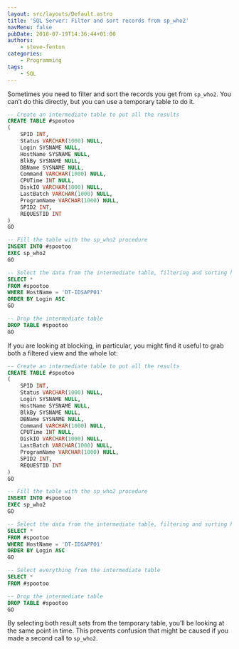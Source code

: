 ```yaml
---
layout: src/layouts/Default.astro
title: 'SQL Server: Filter and sort records from sp_who2'
navMenu: false
pubDate: 2018-07-19T14:36:44+01:00
authors:
    - steve-fenton
categories:
    - Programming
tags:
    - SQL
---
```


Sometimes you need to filter and sort the records you get from `sp_who2`. You can’t do this directly, but you can use a temporary table to do it.

```sql
-- Create an intermediate table to put all the results
CREATE TABLE #spootoo
(
    SPID INT,  
    Status VARCHAR(1000) NULL,  
    Login SYSNAME NULL,  
    HostName SYSNAME NULL,  
    BlkBy SYSNAME NULL,  
    DBName SYSNAME NULL,  
    Command VARCHAR(1000) NULL,  
    CPUTime INT NULL,  
    DiskIO VARCHAR(1000) NULL,  
    LastBatch VARCHAR(1000) NULL,  
    ProgramName VARCHAR(1000) NULL,  
    SPID2 INT,
    REQUESTID INT
)
GO

-- Fill the table with the sp_who2 procedure
INSERT INTO #spootoo
EXEC sp_who2
GO

-- Select the data from the intermediate table, filtering and sorting however you like
SELECT *
FROM #spootoo
WHERE HostName = 'DT-IDSAPP01'
ORDER BY Login ASC
GO

-- Drop the intermediate table
DROP TABLE #spootoo
GO
```

If you are looking at blocking, in particular, you might find it useful to grab both a filtered view and the whole lot:

```sql
-- Create an intermediate table to put all the results
CREATE TABLE #spootoo
(
    SPID INT,  
    Status VARCHAR(1000) NULL,  
    Login SYSNAME NULL,  
    HostName SYSNAME NULL,  
    BlkBy SYSNAME NULL,  
    DBName SYSNAME NULL,  
    Command VARCHAR(1000) NULL,  
    CPUTime INT NULL,  
    DiskIO VARCHAR(1000) NULL,  
    LastBatch VARCHAR(1000) NULL,  
    ProgramName VARCHAR(1000) NULL,  
    SPID2 INT,
    REQUESTID INT
)
GO

-- Fill the table with the sp_who2 procedure
INSERT INTO #spootoo
EXEC sp_who2
GO

-- Select the data from the intermediate table, filtering and sorting however you like
SELECT *
FROM #spootoo
WHERE HostName = 'DT-IDSAPP01'
ORDER BY Login ASC
GO

-- Select everything from the intermediate table
SELECT *
FROM #spootoo

-- Drop the intermediate table
DROP TABLE #spootoo
GO
```

By selecting both result sets from the temporary table, you’ll be looking at the same point in time. This prevents confusion that might be caused if you made a second call to `sp_who2`.